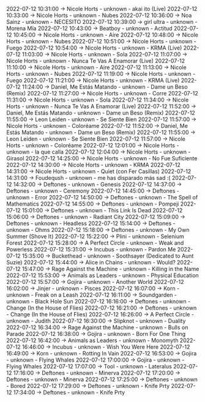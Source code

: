 2022-07-12 10:31:00 -> Nicole Horts - unknown - akai ito (Live)
2022-07-12 10:33:00 -> Nicole Horts - unknown - Nubes
2022-07-12 10:36:00 -> Noa Sainz - unknown - NECESITO
2022-07-12 10:39:00 -> girl ultra - unknown - Morena Mía
2022-07-12 10:43:00 -> Beatboy - unknown - Actitud
2022-07-12 10:45:00 -> Nicole Horts - unknown - Aire
2022-07-12 10:48:00 -> Nicole Horts - unknown - Nubes
2022-07-12 10:51:00 -> Nicole Horts - unknown - Fuego
2022-07-12 10:54:00 -> Nicole Horts - unknown - KRMA (Live)
2022-07-12 11:03:00 -> Nicole Horts - unknown - Sola
2022-07-12 11:07:00 -> Nicole Horts - unknown - Nunca Te Vas A Enamorar (Live)
2022-07-12 11:10:00 -> Nicole Horts - unknown - Aire
2022-07-12 11:13:00 -> Nicole Horts - unknown - Nubes
2022-07-12 11:19:00 -> Nicole Horts - unknown - Fuego
2022-07-12 11:21:00 -> Nicole Horts - unknown - KRMA (Live)
2022-07-12 11:24:00 -> Daniel, Me Estás Matando - unknown - Dame un Beso (Remix)
2022-07-12 11:27:00 -> Nicole Horts - unknown - Corre
2022-07-12 11:31:00 -> Nicole Horts - unknown - Sola
2022-07-12 11:34:00 -> Nicole Horts - unknown - Nunca Te Vas A Enamorar (Live)
2022-07-12 11:52:00 -> Daniel, Me Estás Matando - unknown - Dame un Beso (Remix)
2022-07-12 11:55:00 -> Leon Leiden - unknown - Se Siente Bien
2022-07-12 11:57:00 -> Nicole Horts - unknown - Coloréame
2022-07-12 11:52:00 -> Daniel, Me Estás Matando - unknown - Dame un Beso (Remix)
2022-07-12 11:55:00 -> Leon Leiden - unknown - Se Siente Bien
2022-07-12 11:57:00 -> Nicole Horts - unknown - Coloréame
2022-07-12 12:01:00 -> Nicole Horts - unknown - la que calla
2022-07-12 12:04:00 -> Nicole Horts - unknown - Girasol
2022-07-12 14:25:00 -> Nicole Horts - unknown - No Fue Suficiente
2022-07-12 14:30:00 -> Nicole Horts - unknown - KRMA
2022-07-12 14:31:00 -> Nicole Horts - unknown - Quiet (con Fer Casillas)
2022-07-12 14:31:00 -> Foudeqush - unknown - me has disparado más sad :(
2022-07-12 14:32:00 -> Deftones - unknown - Genesis
2022-07-12 14:37:00 -> Deftones - unknown - Ceremony
2022-07-12 14:45:00 -> Deftones - unknown - Error
2022-07-12 14:50:00 -> Deftones - unknown - The Spell of Mathematics
2022-07-12 14:55:00 -> Deftones - unknown - Pompeji
2022-07-12 15:01:00 -> Deftones - unknown - This Link Is Dead
2022-07-12 15:06:00 -> Deftones - unknown - Radiant City
2022-07-12 15:09:00 -> Deftones - unknown - Headless
2022-07-12 15:14:00 -> Deftones - unknown - Ohms
2022-07-12 15:18:00 -> Deftones - unknown - My Own Summer (Shove It)
2022-07-12 15:22:00 -> Plini - unknown - Selenium Forest
2022-07-12 15:28:00 -> A Perfect Circle - unknown - Weak and Powerless
2022-07-12 15:31:00 -> Incubus - unknown - Pardon Me
2022-07-12 15:35:00 -> Buckethead - unknown - Soothsayer (Dedicated to Aunt Suzie)
2022-07-12 15:44:00 -> Alice in Chains - unknown - Would?
2022-07-12 15:47:00 -> Rage Against the Machine - unknown - Killing in the Name
2022-07-12 15:53:00 -> Animals as Leaders - unknown - Physical Education
2022-07-12 15:57:00 -> Gojira - unknown - Another World
2022-07-12 16:02:00 -> Jinjer - unknown - Pisces
2022-07-12 16:07:00 -> Korn - unknown - Freak on a Leash
2022-07-12 16:11:00 -> Soundgarden - unknown - Black Hole Sun
2022-07-12 16:16:00 -> Deftones - unknown - Change (In the House of Flies)
2022-07-12 16:21:00 -> Deftones - unknown - Change (In the House of Flies)
2022-07-12 16:26:00 -> A Perfect Circle - unknown - Judith
2022-07-12 16:30:00 -> Slipknot - unknown - Duality
2022-07-12 16:34:00 -> Rage Against the Machine - unknown - Bulls on Parade
2022-07-12 16:38:00 -> Gojira - unknown - Born For One Thing
2022-07-12 16:42:00 -> Animals as Leaders - unknown - Monomyth
2022-07-12 16:46:00 -> Incubus - unknown - Wish You Were Here
2022-07-12 16:49:00 -> Korn - unknown - Rotting In Vain
2022-07-12 16:53:00 -> Gojira - unknown - Flying Whales
2022-07-12 17:00:00 -> Gojira - unknown - Flying Whales
2022-07-12 17:07:00 -> Tool - unknown - Lateralus
2022-07-12 17:16:00 -> Deftones - unknown - Minerva
2022-07-12 17:20:00 -> Deftones - unknown - Minerva
2022-07-12 17:25:00 -> Deftones - unknown - Bored
2022-07-12 17:29:00 -> Deftones - unknown - Knife Prty
2022-07-12 17:34:00 -> Deftones - unknown - Knife Prty
